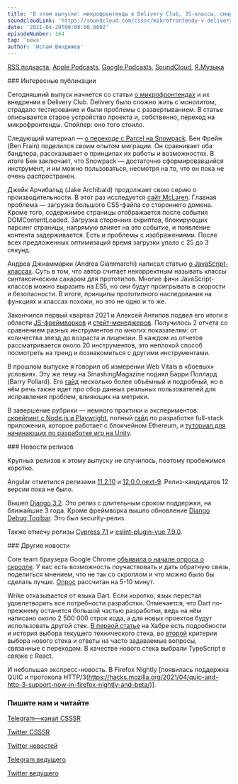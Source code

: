 ```yaml
---
title: 'В этом выпуске: микрофронтенды в Delivery Club, JS-классы, смарт-контракты с Ethereum, отчеты о состоянии JS-фреймворков и стейт-менеджеров на первый квартал 2021, Django 3.2 и опрос о скролле от команды Google Chrome.'
soundcloudLink: 'https://soundcloud.com/csssr/mikrofrontendy-v-delivery-club-js-klassy-sostoyanie-js-freymvorkov-i-steyt-menedzherov-minuss-dart'
date: '2021-04-20T00:00:00.000Z'
episodeNumber: 164
tag: 'news'
author: 'Ислам Виндижев'
---
```


  [RSS подкаста](https://radio.csssr.com/rss/news512.rss), [Apple Podcasts](https://podcasts.apple.com/us/podcast/id1370045815), [Google Podcasts](https://podcasts.google.com/?feed=aHR0cHM6Ly9yYWRpby5jc3Nzci5jb20vcnNzL25ld3M1MTIucnNz&ep=14), [SoundCloud](https://soundcloud.com/csssr/sets/512-news), [Я.Музыка](https://music.yandex.ru/album/7040324/track/54795992)

<ParagraphWithImage imageName="manWithLaptop" imageSide="right">
  ### Интересные публикации

Сегодняшний выпуск начнется со статьи [о микрофронтендах](https://habr.com/ru/company/mailru/blog/552240/) и их внедрении в Delivery Club. Delivery было сложно жить с монолитом, страдало тестирование и были проблемы с развертыванием. В статье описывается старое устройство проекта и, собственно, переход на микрофронтенды. Спойлер: оно того стоило.
</ParagraphWithImage>

Следующий материал — [о переходе с Parcel на Snowpack](https://benfrain.com/migrating-from-parcel-to-snowpack-build-tool-comparison/). Бен Фрейн (Ben Frain) поделился своим опытом миграции. Он сравнивает оба бандлера, рассказывает о принципах их работы и возможностях. В итоге Бен заключает, что Snowpack — достаточно сформировавшийся инструмент, и им можно пользоваться, несмотря на то, что он пока не очень распространен.

Джейк Арчибальд (Jake Archibald) продолжает свою серию о производительности. В этот раз исследуется [сайт McLaren](https://jakearchibald.com/2021/f1-perf-part-8/). Главная проблема — загрузка большого CSS-файла со стороннего домена. Кроме того, содержимое страницы отображается после события DOMContentLoaded. Загрузка сторонних скриптов, блокирующих парсинг страницы, напрямую влияет на это событие, и появление контента задерживается. Есть и проблемы с изображениями. После всех предложенных оптимизаций время загрузки упало с 25 до 3 секунд.

Андреа Джиаммарки (Andrea Giammarchi) написал статью [о JavaScript-классах](https://webreflection.medium.com/js-classes-are-not-just-syntactic-sugar-28690fedf078). Суть в том, что автор считает некорректным называть классы синтаксическим сахаром для прототипов. Многие фичи JavaScript-классов можно выразить на ES5, но они будут проигрывать в скорости и безопасности. В итоге, принципы прототипного наследования на функциях и классах похожи, но это не одно и то же.

Закончился первый квартал 2021 и Алексей Антипов подвел его итоги в области [JS-фреймворков](https://moiva.io/blog/2021-q1-state-of-js-frameworks) и [стейт-менеджеров](https://moiva.io/blog/2021-q1-report-state-management). Получилось 2 отчета со сравнением разных инструментов по многих показателям: от количества звезд до возраста и лицензии. В каждом из отчетов рассматривается около 20 инструментов, это неплохой способ посмотреть на тренд и познакомиться с другими инструментами.

В прошлом выпуске я говорил об измерении Web Vitals в «боевых» условиях. Эту же тему на SmashingMagazine поднял Барри Поллард (Barry Pollard). Его [гайд](https://www.smashingmagazine.com/2021/04/complete-guide-measure-core-web-vitals/) несколько более объёмный и подробный, но в нём речь также идет про сбор данных реальных пользователей для исправления проблем, влияющих на метрики.

В завершение рубрики — немного практики и экспериментов: [скрейпинг с Node.js и Playwright](https://www.scrapingbee.com/blog/playwright-web-scraping/), полный [гайд](https://dev.to/dabit3/the-complete-guide-to-full-stack-ethereum-development-3j13) по разработке full-stack приложения, которое работает с блокчейном Ethereum, и [туториал для начинающих по разработке игр на Unity](https://www.freecodecamp.org/news/game-development-for-beginners-unity-course/).

<ParagraphWithImage imageName="laptopNews" imageSide="right">
  ### Новости релизов

  Крупных релизов к этому выпуску не случилось, поэтому пробежимся коротко.
</ParagraphWithImage>

Angular отметился релизами [11.2.10](https://github.com/angular/angular/releases/tag/11.2.10) и [12.0.0 next-9](https://github.com/angular/angular/releases/tag/12.0.0-next.9). Релиз-кандидатов 12 версии пока не было.

Вышел [Django 3.2](https://www.djangoproject.com/weblog/2021/apr/06/django-32-released/). Это релиз с длительным сроком поддержки, на ближайшие 3 года. Кроме фреймворка вышло обновление [Django Debug Toolbar](https://www.djangoproject.com/weblog/2021/apr/14/debug-toolbar-security-releases/). Это был security-релиз.

Также отмечу релизы [Cypress 7.1](https://github.com/cypress-io/cypress/releases/tag/v7.1.0) и [eslint-plugin-vue 7.9.0](https://github.com/vuejs/eslint-plugin-vue/releases/tag/v7.9.0).

<ParagraphWithImage imageName="laptopDialog" imageSide="right">
  ### Другие новости

Core team браузера Google Chrome [объявила о начале опроса о скролле](https://web.dev/2021-scroll-survey/). У вас есть возможность поучаствовать и дать обратную связь, поделиться мнением, что не так со скроллом и что можно было бы сделать лучше. [Опрос](https://google.qualtrics.com/jfe/form/SV_bjbaTccU1lpPlVX) рассчитан на 5-10 минут.
</ParagraphWithImage>

Wrike отказывается от языка Dart. Если коротко, язык перестал удовлетворять все потребности разработки. Отмечается, что Dart по-прежнему останется большой частью разработки, ведь на нём написано около 2 500 000 строк кода, а для новых проектов будут использовать другой стек. [В первой статье](https://habr.com/ru/company/wrike/blog/551962/) на Хабре есть подробности и история выбора текущего технического стека, во [второй](https://habr.com/ru/company/wrike/blog/551964/) критерии выбора нового стека и ответы на часто задаваемые вопросы, связанные с переходом. В качестве нового стека выбрали TypeScript в связке с React.

И небольшая экспресс-новость. В Firefox Nightly [появилась поддержка QUIC и протокола HTTP/3(https://hacks.mozilla.org/2021/04/quic-and-http-3-support-now-in-firefox-nightly-and-beta/)].

  ### Пишите нам и читайте
  [Telegram—канал CSSSR](https://t.me/csssr)

  [Twitter CSSSR](https://twitter.com/csssr_dev)

  [Twitter новостей](https://twitter.com/csssr_news)

  [Telegram ведущего](https://t.me/Vindizh)

  [Twitter ведущего](https://twitter.com/Vindizh)

